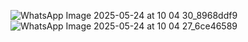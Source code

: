 ![WhatsApp Image 2025-05-24 at 10 04 30_8968ddf9](https://github.com/user-attachments/assets/a4cbe693-d6f8-450b-8d42-920710378140)
![WhatsApp Image 2025-05-24 at 10 04 27_6ce46589](https://github.com/user-attachments/assets/69a4af45-4bbf-461e-b4cd-1cfc6163461f)



